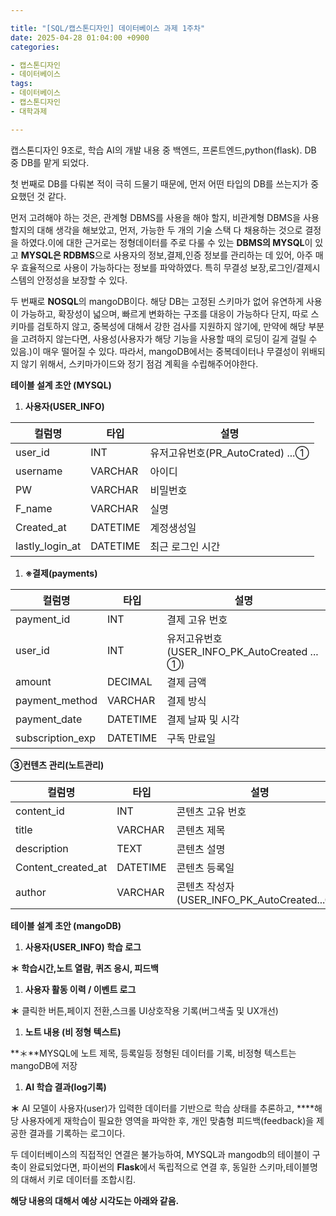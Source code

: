 ```yaml
---

title: "[SQL/캡스톤디자인] 데이터베이스 과제 1주차"
date: 2025-04-28 01:04:00 +0900
categories:

- 캡스톤디자인
- 데이터베이스
tags:
- 데이터베이스
- 캡스톤디자인
- 대학과제

---
```



캡스톤디자인 9조로, 학습 AI의 개발 내용 중 백엔드, 프론트엔드,python(flask). DB 중 DB를 맡게 되었다.

첫 번째로 DB를 다뤄본 적이 극히 드물기 때문에, 먼저 어떤 타입의 DB를 쓰는지가 중요했던 것 같다.

먼저 고려해야 하는 것은, 관계형 DBMS를 사용을 해야 할지, 비관계형 DBMS을 사용할지의 대해 생각을 해보았고, 먼저, 가능한 두 개의 기술 스택 다 채용하는 것으로 결정을 하였다.이에 대한 근거로는 정형데이터를 주로 다룰 수 있는 **DBMS의 MYSQL**이 있고 **MYSQL은 RDBMS**으로 사용자의 정보,결제,인증 정보를 관리하는 데 있어, 아주 매우 효율적으로 사용이 가능하다는 정보를 파악하였다. 특히 무결성 보장,로그인/결제시스템의 안정성을 보장할 수 있다.

두 번째로 **NOSQL**의 mangoDB이다. 해당 DB는 고정된 스키마가 없어 유연하게 사용이 가능하고, 확장성이 넓으며, 빠르게 변화하는 구조를 대응이 가능하다 단지, 따로 스키마를 검토하지 않고, 중복성에 대해서 강한 검사를 지원하지 않기에, 만약에 해당 부분을 고려하지 않는다면, 사용성(사용자가 해당 기능을 사용할 때의 로딩이 길게 걸릴 수 있음.)이 매우 떨어질 수 있다. 따라서, mangoDB에서는 중복데이터나 무결성이 위배되지 않기 위해서, 스키마가이드와 정기 점검 계획을 수립해주어야한다.

**테이블 설계 초안 (MYSQL)**

1. **사용자(USER_INFO)**

| 컬럼명 | 타입 | 설명 |
| --- | --- | --- |
| user_id | INT | 유저고유번호(PR_AutoCrated) ...① |
| username | VARCHAR | 아이디 |
| PW | VARCHAR | 비밀번호 |
| F_name | VARCHAR | 실명 |
| Created_at | DATETIME | 계정생성일 |
| lastly_login_at | DATETIME | 최근 로그인 시간 |
1. **※결제(payments)**

| 컬럼명 | 타입 | 설명 |
| --- | --- | --- |
| payment_id | INT | 결제 고유 번호 |
| user_id | INT | 유저고유번호(USER_INFO_PK_AutoCreated ... ①) |
| amount | DECIMAL | 결제 금액 |
| payment_method | VARCHAR | 결제 방식 |
| payment_date | DATETIME | 결제 날짜 및 시각 |
| subscription_exp | DATETIME | 구독 만료일 |

**③컨텐츠 관리(노트관리)**

| 컬럼명 | 타입 | 설명 |
| --- | --- | --- |
| content_id | INT | 콘텐츠 고유 번호 |
| title | VARCHAR | 콘텐츠 제목 |
| description | TEXT | 콘텐츠 설명 |
| Content_created_at | DATETIME | 콘텐츠 등록일 |
| author | VARCHAR | 콘텐츠 작성자(USER_INFO_PK_AutoCreated...①) |

**테이블 설계 초안 (mangoDB)**

1. **사용자(USER_INFO) 학습 로그**

**＊ 학습시간,노트 열람, 퀴즈 응시, 피드백**

1. **사용자 활동 이력 / 이벤트 로그**

**＊** 클릭한 버튼,페이지 전환,스크롤 UI상호작용 기록(버그색출 및 UX개선)

1. **노트 내용 (비 정형 텍스트)**

**＊**MYSQL에 노트 제목, 등록일등 정형된 데이터를 기록, 비정형 텍스트는 mangoDB에 저장

1. **AI 학습 결과(log기록)**

**＊** AI 모델이 사용자(user)가 입력한 데이터를 기반으로 학습 상태를 추론하고, ****해당 사용자에게 재학습이 필요한 영역을 파악한 후, 개인 맞춤형 피드백(feedback)을 제공한 결과를 기록하는 로그이다.

두 데이터베이스의 직접적인 연결은 불가능하여, MYSQL과 mangodb의 테이블이 구축이 완료되었다면, 파이썬의 **Flask**에서 독립적으로 연결 후, 동일한 스키마,테이블명의 대해서 키로 데이터를 조합시킴.

**해당 내용의 대해서 예상 시각도는 아래와 같음.**